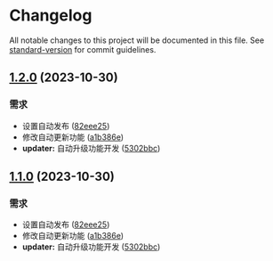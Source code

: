 # Changelog

All notable changes to this project will be documented in this file. See [standard-version](https://github.com/conventional-changelog/standard-version) for commit guidelines.

## [1.2.0](https://github.com/mengdemao/shellzilla/compare/v1.0.0...v1.2.0) (2023-10-30)

### 需求

- 设置自动发布 ([82eee25](https://github.com/mengdemao/shellzilla/commit/82eee25e641490769b9b09fcc83afb10b58dccd0))
- 修改自动更新功能 ([a1b386e](https://github.com/mengdemao/shellzilla/commit/a1b386e87a67f908522f7517682da22f31a49540))
- **updater:** 自动升级功能开发 ([5302bbc](https://github.com/mengdemao/shellzilla/commit/5302bbc92e81f19dcefa322006c049b15f99a9f9))

## [1.1.0](https://github.com/mengdemao/shellzilla/compare/v1.0.0...v1.1.0) (2023-10-30)

### 需求

- 设置自动发布 ([82eee25](https://github.com/mengdemao/shellzilla/commit/82eee25e641490769b9b09fcc83afb10b58dccd0))
- 修改自动更新功能 ([a1b386e](https://github.com/mengdemao/shellzilla/commit/a1b386e87a67f908522f7517682da22f31a49540))
- **updater:** 自动升级功能开发 ([5302bbc](https://github.com/mengdemao/shellzilla/commit/5302bbc92e81f19dcefa322006c049b15f99a9f9))
